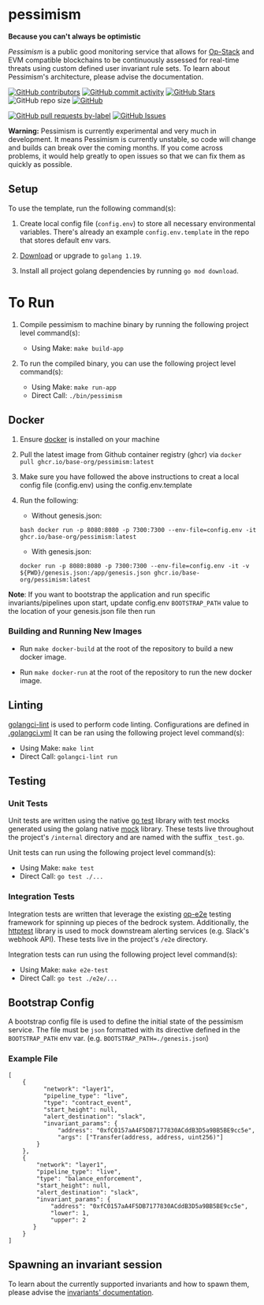 # pessimism
__Because you can't always be optimistic__

_Pessimism_ is a public good monitoring service that allows for [Op-Stack](https://stack.optimism.io/) and EVM compatible blockchains to be continuously assessed for real-time threats using custom defined user invariant rule sets. To learn about Pessimism's architecture, please advise the documentation. 

<!-- Badge row 1 - status -->

[![GitHub contributors](https://img.shields.io/github/contributors/base-org/pessimism)](https://github.com/base-org/pessimism/graphs/contributors)
[![GitHub commit activity](https://img.shields.io/github/commit-activity/w/base-org/pessimism)](https://github.com/base-org/pessimism/graphs/contributors)
[![GitHub Stars](https://img.shields.io/github/stars/base-org/pessimism.svg)](https://github.com/base-org/pessimism/stargazers)
![GitHub repo size](https://img.shields.io/github/repo-size/base-org/pessimism)
[![GitHub](https://img.shields.io/github/license/base-org/pessimism?color=blue)](https://github.com/base-org/pessimism/blob/main/LICENSE)

<!-- Badge row 2 - detailed status -->

[![GitHub pull requests by-label](https://img.shields.io/github/issues-pr-raw/base-org/pessimism)](https://github.com/base-org/pessimism/pulls)
[![GitHub Issues](https://img.shields.io/github/issues-raw/base-org/pessimism.svg)](https://github.com/base-org/pessimism/issues)

**Warning:**
Pessimism is currently experimental and very much in development. It means Pessimism is currently unstable, so code will change and builds can break over the coming months. If you come across problems, it would help greatly to open issues so that we can fix them as quickly as possible.

## Setup
To use the template, run the following command(s):
1. Create local config file (`config.env`) to store all necessary environmental variables. There's already an example `config.env.template` in the repo that stores default env vars.

2. [Download](https://go.dev/doc/install) or upgrade to `golang 1.19`.

3. Install all project golang dependencies by running `go mod download`.

# To Run
1. Compile pessimism to machine binary by running the following project level command(s):
    * Using Make: `make build-app`

2. To run the compiled binary, you can use the following project level command(s):
    * Using Make: `make run-app`
    * Direct Call: `./bin/pessimism`


## Docker
1. Ensure [docker](https://docs.docker.com/engine/install/) is installed on your machine

2. Pull the latest image from Github container registry (ghcr) via `docker pull ghcr.io/base-org/pessimism:latest`

3. Make sure you have followed the above instructions to creat a local config file (config.env) using the config.env.template

4. Run the following:
   * Without genesis.json: 
   ```
   bash docker run -p 8080:8080 -p 7300:7300 --env-file=config.env -it ghcr.io/base-org/pessimism:latest
   ```
   * With genesis.json: 
   ```
   docker run -p 8080:8080 -p 7300:7300 --env-file=config.env -it -v ${PWD}/genesis.json:/app/genesis.json ghcr.io/base-org/pessimism:latest
   ```

**Note**: If you want to bootstrap the application and run specific invariants/pipelines upon start, update config.env `BOOTSTRAP_PATH` value to the location of your genesis.json file then run

### Building and Running New Images
- Run `make docker-build` at the root of the repository to build a new docker image.

- Run `make docker-run` at the root of the repository to run the new docker image.



## Linting
[golangci-lint](https://golangci-lint.run/) is used to perform code linting. Configurations are defined in [.golangci.yml](./.golangci.yml)
It can be ran using the following project level command(s):
* Using Make: `make lint`
* Direct Call: `golangci-lint run`

## Testing

### Unit Tests
Unit tests are written using the native [go test](https://pkg.go.dev/testing) library with test mocks generated using the golang native [mock](https://github.com/golang/mock) library. These tests live throughout the project's `/internal` directory and are named with the suffix `_test.go`.

Unit tests can run using the following project level command(s):
* Using Make: `make test`
* Direct Call: `go test ./...`

### Integration Tests
Integration tests are written that leverage the existing [op-e2e](https://github.com/ethereum-optimism/optimism/tree/develop/op-e2e) testing framework for spinning up pieces of the bedrock system. Additionally, the [httptest](https://pkg.go.dev/net/http/httptest) library is used to mock downstream alerting services (e.g. Slack's webhook API). These tests live in the project's `/e2e` directory.

Integration tests can run using the following project level command(s):
* Using Make: `make e2e-test`
* Direct Call: `go test ./e2e/...`

## Bootstrap Config
A bootstrap config file is used to define the initial state of the pessimism service. The file must be `json` formatted with its directive defined in the `BOOTSTRAP_PATH` env var. (e.g. `BOOTSTRAP_PATH=./genesis.json`)

### Example File
```
[
    {
          "network": "layer1",
          "pipeline_type": "live",
          "type": "contract_event", 
          "start_height": null,
          "alert_destination": "slack",
          "invariant_params": {
              "address": "0xfC0157aA4F5DB7177830ACddB3D5a9BB5BE9cc5e",
              "args": ["Transfer(address, address, uint256)"]
        }
    },
    {
        "network": "layer1",
        "pipeline_type": "live",
        "type": "balance_enforcement", 
        "start_height": null,
        "alert_destination": "slack",
        "invariant_params": {
            "address": "0xfC0157aA4F5DB7177830ACddB3D5a9BB5BE9cc5e",
            "lower": 1,
            "upper": 2
       }
    }
]
```



## Spawning an invariant session
To learn about the currently supported invariants and how to spawn them, please advise the [invariants' documentation](./docs/invariants.md).
